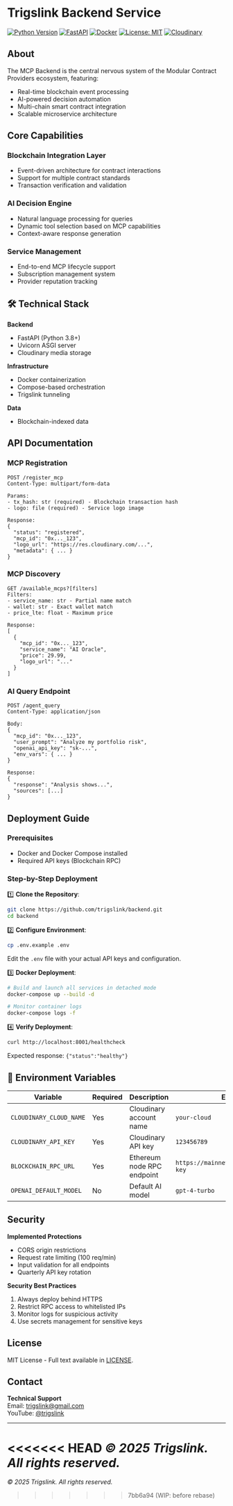 
#  Trigslink Backend Service 

[![Python Version](https://img.shields.io/badge/python-3.8%2B-blue)](https://www.python.org/)
[![FastAPI](https://img.shields.io/badge/FastAPI-005571?logo=fastapi)](https://fastapi.tiangolo.com/)
[![Docker](https://img.shields.io/badge/Docker-2496ED?logo=docker)](https://www.docker.com/)
[![License: MIT](https://img.shields.io/badge/License-MIT-yellow.svg)](https://opensource.org/licenses/MIT)
[![Cloudinary](https://img.shields.io/badge/Cloudinary-3448C5?logo=cloudinary)](https://cloudinary.com/)

##  About

The MCP Backend is the central nervous system of the Modular Contract Providers ecosystem, featuring:

-  Real-time blockchain event processing
-  AI-powered decision automation
-  Multi-chain smart contract integration
-  Scalable microservice architecture

##  Core Capabilities

### Blockchain Integration Layer
- Event-driven architecture for contract interactions
- Support for multiple contract standards
- Transaction verification and validation

### AI Decision Engine
- Natural language processing for queries
- Dynamic tool selection based on MCP capabilities
- Context-aware response generation

### Service Management
- End-to-end MCP lifecycle support
- Subscription management system
- Provider reputation tracking

## 🛠️ Technical Stack

**Backend**
- FastAPI (Python 3.8+)
- Uvicorn ASGI server
- Cloudinary media storage

**Infrastructure**
- Docker containerization
- Compose-based orchestration
- Trigslink tunneling

**Data**
- Blockchain-indexed data

##  API Documentation

### MCP Registration
```http
POST /register_mcp
Content-Type: multipart/form-data

Params:
- tx_hash: str (required) - Blockchain transaction hash
- logo: file (required) - Service logo image

Response:
{
  "status": "registered",
  "mcp_id": "0x..._123",
  "logo_url": "https://res.cloudinary.com/...",
  "metadata": { ... }
}
```

### MCP Discovery
```http
GET /available_mcps?[filters]
Filters:
- service_name: str - Partial name match
- wallet: str - Exact wallet match
- price_lte: float - Maximum price

Response:
[
  {
    "mcp_id": "0x..._123",
    "service_name": "AI Oracle",
    "price": 29.99,
    "logo_url": "..."
  }
]
```

### AI Query Endpoint
```http
POST /agent_query
Content-Type: application/json

Body:
{
  "mcp_id": "0x..._123",
  "user_prompt": "Analyze my portfolio risk",
  "openai_api_key": "sk-...",
  "env_vars": { ... }
}

Response:
{
  "response": "Analysis shows...",
  "sources": [...]
}
```

##  Deployment Guide

### Prerequisites
- Docker and Docker Compose installed
- Required API keys (Blockchain RPC)

### Step-by-Step Deployment

1️⃣ **Clone the Repository**:
```bash
git clone https://github.com/trigslink/backend.git
cd backend
```

2️⃣ **Configure Environment**:
```bash
cp .env.example .env
```
Edit the `.env` file with your actual API keys and configuration.

3️⃣ **Docker Deployment**:
```bash
# Build and launch all services in detached mode
docker-compose up --build -d

# Monitor container logs
docker-compose logs -f
```

4️⃣ **Verify Deployment**:
```bash
curl http://localhost:8001/healthcheck
```
Expected response: `{"status":"healthy"}`


## 🔧 Environment Variables

| Variable | Required | Description | Example |
|----------|----------|-------------|---------|
| `CLOUDINARY_CLOUD_NAME` | Yes | Cloudinary account name | `your-cloud` |
| `CLOUDINARY_API_KEY` | Yes | Cloudinary API key | `123456789` |
| `BLOCKCHAIN_RPC_URL` | Yes | Ethereum node RPC endpoint | `https://mainnet.infura.io/v3/your-key` |
| `OPENAI_DEFAULT_MODEL` | No | Default AI model | `gpt-4-turbo` |

##  Security

**Implemented Protections**
- CORS origin restrictions
- Request rate limiting (100 req/min)
- Input validation for all endpoints
- Quarterly API key rotation

**Security Best Practices**
1. Always deploy behind HTTPS
2. Restrict RPC access to whitelisted IPs
3. Monitor logs for suspicious activity
4. Use secrets management for sensitive keys




##  License

MIT License - Full text available in [LICENSE](LICENSE).

##  Contact

**Technical Support**  
 Email: [trigslink@gmail.com](mailto:trigslink@gmail.com)  
 YouTube: [@trigslink](https://www.youtube.com/@trigslink)  


---

<<<<<<< HEAD
*© 2025 Trigslink. All rights reserved.*
=======
*© 2025 Trigslink. All rights reserved.*
>>>>>>> 7bb6a94 (WIP: before rebase)
